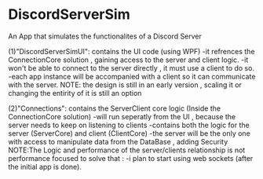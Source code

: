 # DiscordServerSim

An App that simulates the functionalites of a Discord Server

(1)"DiscordServerSimUI": contains the UI code (using WPF)
-it refrences the ConnectionCore solution , gaining access to the server and client logic.
-it won't be able to connect to the server directly , it must use a client to do so.
-each app instance will be accompanied with a client so it can communicate with the server.
NOTE: the design is still in an early version , scaling it or changing the entirity of it is still an option

(2)"Connections": contains the ServerClient core logic (Inside the ConnectionCore solution)
-will run seperatly from the UI , because the server needs to keep on listening to clients
-contains both the logic for the server (ServerCore) and client (ClientCore)
-the server will be the only one with access to manipulate data from the DataBase , adding Security
NOTE:The Logic and performance of the server/clients relationship is not performance focused to solve that :
-i plan to start using web sockets (after the initial app is done).

